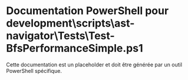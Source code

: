 # Documentation PowerShell pour development\scripts\ast-navigator\Tests\Test-BfsPerformanceSimple.ps1

Cette documentation est un placeholder et doit être générée par un outil PowerShell spécifique.
